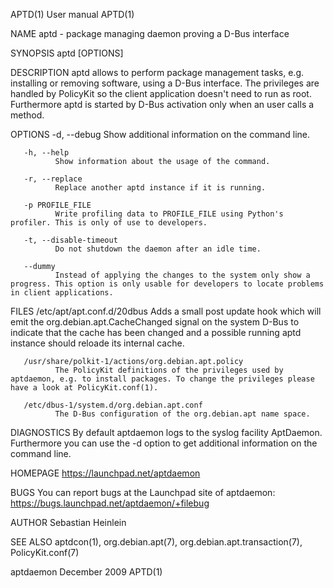 APTD(1)                                                                                          User manual                                                                                          APTD(1)

NAME
       aptd - package managing daemon proving a D-Bus interface

SYNOPSIS
       aptd [OPTIONS]

DESCRIPTION
       aptd  allows to perform package management tasks, e.g. installing or removing software, using a D-Bus interface. The privileges are handled by PolicyKit so the client application doesn't need to run
       as root. Furthermore aptd is started by D-Bus activation only when an user calls a method.

OPTIONS
       -d, --debug
              Show additional information on the command line.

       -h, --help
              Show information about the usage of the command.

       -r, --replace
              Replace another aptd instance if it is running.

       -p PROFILE_FILE
              Write profiling data to PROFILE_FILE using Python's profiler. This is only of use to developers.

       -t, --disable-timeout
              Do not shutdown the daemon after an idle time.

       --dummy
              Instead of applying the changes to the system only show a progress. This option is only usable for developers to locate problems in client applications.

FILES
       /etc/apt/apt.conf.d/20dbus
              Adds a small post update hook which will emit the org.debian.apt.CacheChanged signal on the system D-Bus to indicate that the cache has been changed  and  a  possible  running  aptd  instance
              should reloade its internal cache.

       /usr/share/polkit-1/actions/org.debian.apt.policy
              The PolicyKit definitions of the privileges used by aptdaemon, e.g. to install packages. To change the privileges please have a look at PolicyKit.conf(1).

       /etc/dbus-1/system.d/org.debian.apt.conf
              The D-Bus configuration of the org.debian.apt name space.

DIAGNOSTICS
       By default aptdaemon logs to the syslog facility AptDaemon. Furthermore you can use the -d option to get additional information on the command line.

HOMEPAGE
       https://launchpad.net/aptdaemon

BUGS
       You can report bugs at the Launchpad site of aptdaemon: https://bugs.launchpad.net/aptdaemon/+filebug

AUTHOR
       Sebastian Heinlein <devel at glatzor dot de>

SEE ALSO
       aptdcon(1), org.debian.apt(7), org.debian.apt.transaction(7), PolicyKit.conf(7)

aptdaemon                                                                                       December 2009                                                                                         APTD(1)
